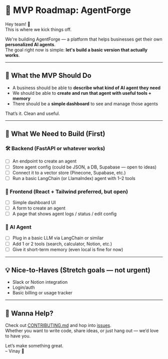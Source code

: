 # 🧩 MVP Roadmap: AgentForge

Hey team! 👋  
This is where we kick things off.

We're building AgentForge — a platform that helps businesses get their own **personalized AI agents**.  
The goal right now is simple: **let's build a basic version that actually works**.

---

## 🚀 What the MVP Should Do

- A business should be able to **describe what kind of AI agent they need**
- We should be able to **create and run that agent with useful tools + memory**
- There should be a **simple dashboard** to see and manage those agents

That’s it. Clean and useful.

---

## 🔧 What We Need to Build (First)

### 🛠️ Backend (FastAPI or whatever works)
- [ ] An endpoint to create an agent
- [ ] Store agent config (could be JSON, a DB, Supabase — open to ideas)
- [ ] Connect it to a vector store (Pinecone, Supabase, etc.)
- [ ] Run a basic LangChain (or LlamaIndex) agent with 1–2 tools

### 🎨 Frontend (React + Tailwind preferred, but open)
- [ ] Simple dashboard UI
- [ ] A form to create an agent
- [ ] A page that shows agent logs / status / edit config

### 🧠 AI Agent
- [ ] Plug in a basic LLM via LangChain or similar
- [ ] Add 1 or 2 tools (search, calculator, Notion, etc.)
- [ ] Give it short-term memory (even local is fine for now)

---

## 💡 Nice-to-Haves (Stretch goals — not urgent)
- Slack or Notion integration
- Login/auth
- Basic billing or usage tracker

---

## 🙌 Wanna Help?

Check out [CONTRIBUTING.md](../CONTRIBUTING.md) and hop into [issues](https://github.com/vinayjoshii/AgentForge/issues).  
Whether you want to write code, share ideas, or just hang out — we’d love to have you.

Let’s make something great.  
– Vinay 🚀
